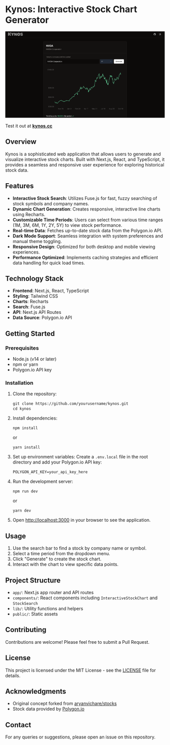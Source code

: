 # Kynos: Interactive Stock Chart Generator

![Kynos Stock Chart Generator](./readme-img.png)

Test it out at **[kynos.cc](https://kynos.cc)**

## Overview

Kynos is a sophisticated web application that allows users to generate and visualize interactive stock charts. Built with Next.js, React, and TypeScript, it provides a seamless and responsive user experience for exploring historical stock data.

## Features

- **Interactive Stock Search**: Utilizes Fuse.js for fast, fuzzy searching of stock symbols and company names.
- **Dynamic Chart Generation**: Creates responsive, interactive line charts using Recharts.
- **Customizable Time Periods**: Users can select from various time ranges (1M, 3M, 6M, 1Y, 2Y, 5Y) to view stock performance.
- **Real-time Data**: Fetches up-to-date stock data from the Polygon.io API.
- **Dark Mode Support**: Seamless integration with system preferences and manual theme toggling.
- **Responsive Design**: Optimized for both desktop and mobile viewing experiences.
- **Performance Optimized**: Implements caching strategies and efficient data handling for quick load times.

## Technology Stack

- **Frontend**: Next.js, React, TypeScript
- **Styling**: Tailwind CSS
- **Charts**: Recharts
- **Search**: Fuse.js
- **API**: Next.js API Routes
- **Data Source**: Polygon.io API

## Getting Started

### Prerequisites

- Node.js (v14 or later)
- npm or yarn
- Polygon.io API key

### Installation

1. Clone the repository:
   ```
   git clone https://github.com/yourusername/kynos.git
   cd kynos
   ```

2. Install dependencies:
   ```
   npm install
   ```
   or
   ```
   yarn install
   ```

3. Set up environment variables:
   Create a `.env.local` file in the root directory and add your Polygon.io API key:
   ```
   POLYGON_API_KEY=your_api_key_here
   ```

4. Run the development server:
   ```
   npm run dev
   ```
   or
   ```
   yarn dev
   ```

5. Open [http://localhost:3000](http://localhost:3000) in your browser to see the application.

## Usage

1. Use the search bar to find a stock by company name or symbol.
2. Select a time period from the dropdown menu.
3. Click "Generate" to create the stock chart.
4. Interact with the chart to view specific data points.

## Project Structure

- `app/`: Next.js app router and API routes
- `components/`: React components including `InteractiveStockChart` and `StockSearch`
- `lib/`: Utility functions and helpers
- `public/`: Static assets

## Contributing

Contributions are welcome! Please feel free to submit a Pull Request.

## License

This project is licensed under the MIT License - see the [LICENSE](LICENSE) file for details.

## Acknowledgments

- Original concept forked from [aryanvichare/stocks](https://github.com/aryanvichare/stocks)
- Stock data provided by [Polygon.io](https://polygon.io/)

## Contact

For any queries or suggestions, please open an issue on this repository.